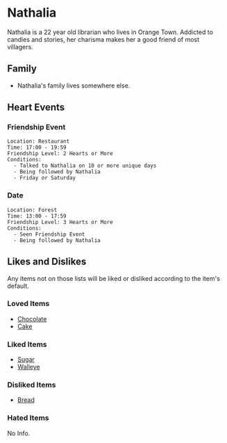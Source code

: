 # Nathalia

Nathalia is a 22 year old librarian who lives in Orange Town. Addicted to candies and stories, her charisma makes her a good friend of most villagers.

## Family

- Nathalia's family lives somewhere else.

## Heart Events

### Friendship Event
    Location: Restaurant
    Time: 17:00 - 19:59
    Friendship Level: 2 Hearts or More
    Conditions:
      - Talked to Nathalia on 10 or more unique days
      - Being followed by Nathalia
      - Friday or Saturday
      
### Date
    Location: Forest
    Time: 13:00 - 17:59
    Friendship Level: 3 Hearts or More
    Conditions:
      - Seen Friendship Event
      - Being followed by Nathalia

## Likes and Dislikes

Any items not on those lists will be liked or disliked according to the item's default.

### Loved Items

- [Chocolate](../items/chocolate.md)
- [Cake](../items/cake.md)

### Liked Items

- [Sugar](../items/sugar.md)
- [Walleye](../items/walleye.md)

### Disliked Items

- [Bread](../items/bread.md)

### Hated Items

No Info.